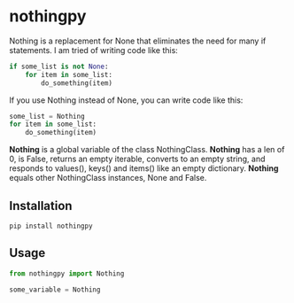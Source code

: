 # nothingpy
Nothing is a replacement for None that eliminates the need for many if statements.  I am tried of writing code like this:

```python
if some_list is not None:
    for item in some_list:
        do_something(item)
```

If you use Nothing instead of None, you can write code like this:

```python
some_list = Nothing
for item in some_list:
    do_something(item)
```

**Nothing** is a global variable of the class NothingClass.  **Nothing** has a len of 0, is False, returns an empty iterable,
converts to an empty string, and responds to values(), keys() and items() like an empty dictionary.  **Nothing** equals
other NothingClass instances, None and False.  

## Installation

```pip install nothingpy```

## Usage

```python
from nothingpy import Nothing

some_variable = Nothing
```